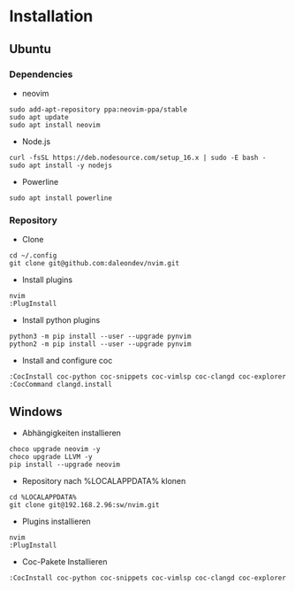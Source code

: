 # Installation

## Ubuntu

### Dependencies

*  neovim
```
sudo add-apt-repository ppa:neovim-ppa/stable
sudo apt update
sudo apt install neovim
```

*  Node.js
```
curl -fsSL https://deb.nodesource.com/setup_16.x | sudo -E bash -
sudo apt install -y nodejs
```

*  Powerline
```
sudo apt install powerline
```

### Repository

*  Clone
```
cd ~/.config
git clone git@github.com:daleondev/nvim.git
```

*  Install plugins
```
nvim
:PlugInstall
```

*  Install python plugins
```
python3 -m pip install --user --upgrade pynvim
python2 -m pip install --user --upgrade pynvim
```

*  Install and configure coc
```
:CocInstall coc-python coc-snippets coc-vimlsp coc-clangd coc-explorer
:CocCommand clangd.install
```

## Windows

*  Abhängigkeiten installieren
```
choco upgrade neovim -y
choco upgrade LLVM -y
pip install --upgrade neovim
```


*  Repository nach %LOCALAPPDATA% klonen
```
cd %LOCALAPPDATA%
git clone git@192.168.2.96:sw/nvim.git
```

*  Plugins installieren
```
nvim
:PlugInstall
```


*  Coc-Pakete Installieren
```
:CocInstall coc-python coc-snippets coc-vimlsp coc-clangd coc-explorer
```
